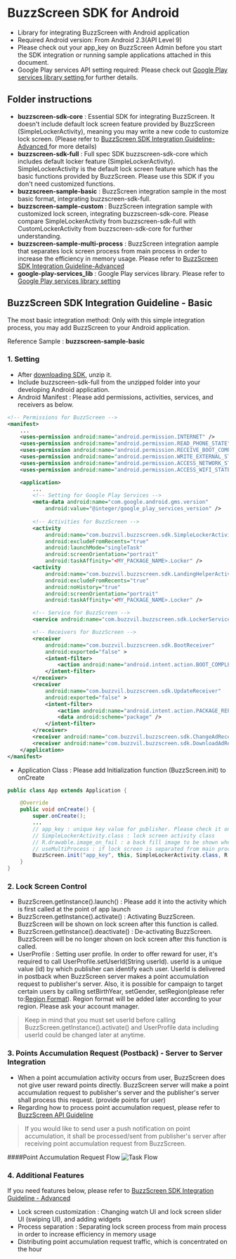 # BuzzScreen SDK for Android
- Library for integrating BuzzScreen with Android application
- Required Android version: From Android 2.3(API Level 9)
- Please check out your app_key on BuzzScreen Admin before you start the SDK integration or running sample applications attached in this document. 
- Google Play services API setting required: Please check out [ Google Play services library setting ](https://developers.google.com/android/guides/setup) for further details.


## Folder instructions
- **buzzscreen-sdk-core** : Essential SDK for integrating BuzzScreen. It doesn't include default lock screen feature provided by BuzzScreen (SimpleLockerActivity), meaning you may write a new code to customize lock screen. (Please refer to [ BuzzScreen SDK Integration Guideline-Advanced ](https://github.com/Buzzvil/buzzscreen-sdk-publisher/blob/master/ADVANCED-USAGE_EN.md) for more details)
- **buzzscreen-sdk-full** : Full spec SDK buzzscreen-sdk-core which includes default locker feature (SimpleLockerActivity). SimpleLockerActivity is the default lock screen feature which has the basic functions provided by BuzzScreen. Please use this SDK if you don't need customized functions.
- **buzzscreen-sample-basic** : BuzzScreen integration sample in the most basic format, integrating buzzscreen-sdk-full.
- **buzzscreen-sample-custom** : BuzzScreen integration sample with customized lock screen, integrating buzzscreen-sdk-core. Please compare SimpleLockerActivity from buzzscreen-sdk-full with CustomLockerActivity from buzzscreen-sdk-core for further understanding.
- **buzzscreen-sample-multi-process** : BuzzScreen integration aample that separates lock screen process from main process in order to increase the efficiency in memory usage. Please refer to [ BuzzScreen SDK Integration Guideline-Advanced ](https://github.com/Buzzvil/buzzscreen-sdk-publisher/blob/master/ADVANCED-USAGE_EN.md)
- **google-play-services_lib** : Google Play services library. Please refer to [ Google Play services library setting ](https://developers.google.com/android/guides/setup)


## BuzzScreen SDK Integration Guideline - Basic
The most basic integration method: Only with this simple integration process, you may add BuzzScreen to your Android application.

Reference Sample : **buzzscreen-sample-basic**

### 1. Setting
- After [downloading SDK](https://github.com/Buzzvil/buzzscreen-sdk-publisher/archive/master.zip), unzip it.
- Include buzzscreen-sdk-full from the unzipped folder into your developing Android application.
- Android Manifest : Please add permissions, activities, services, and receivers as below.

```Xml
<!-- Permissions for BuzzScreen -->
<manifest>
    ...
    <uses-permission android:name="android.permission.INTERNET" />
    <uses-permission android:name="android.permission.READ_PHONE_STATE" />
    <uses-permission android:name="android.permission.RECEIVE_BOOT_COMPLETED" />
    <uses-permission android:name="android.permission.WRITE_EXTERNAL_STORAGE" />
    <uses-permission android:name="android.permission.ACCESS_NETWORK_STATE" />
    <uses-permission android:name="android.permission.ACCESS_WIFI_STATE" />

    <application>
        ...
        <!-- Setting for Google Play Services -->
        <meta-data android:name="com.google.android.gms.version"
    		android:value="@integer/google_play_services_version" />
        
        <!-- Activities for BuzzScreen -->
        <activity
            android:name="com.buzzvil.buzzscreen.sdk.SimpleLockerActivity"
            android:excludeFromRecents="true"
            android:launchMode="singleTask"
            android:screenOrientation="portrait"
            android:taskAffinity="<MY_PACKAGE_NAME>.Locker" />
        <activity
            android:name="com.buzzvil.buzzscreen.sdk.LandingHelperActivity"
            android:excludeFromRecents="true"
            android:noHistory="true"
            android:screenOrientation="portrait"
            android:taskAffinity="<MY_PACKAGE_NAME>.Locker" />

        <!-- Service for BuzzScreen -->
        <service android:name="com.buzzvil.buzzscreen.sdk.LockerService" />

        <!-- Receivers for BuzzScreen -->
        <receiver
            android:name="com.buzzvil.buzzscreen.sdk.BootReceiver"
            android:exported="false" >
            <intent-filter>
                <action android:name="android.intent.action.BOOT_COMPLETED" />
            </intent-filter>
        </receiver>
        <receiver
            android:name="com.buzzvil.buzzscreen.sdk.UpdateReceiver"
            android:exported="false" >
            <intent-filter>
                <action android:name="android.intent.action.PACKAGE_REPLACED" />
                <data android:scheme="package" />
            </intent-filter>
        </receiver>
        <receiver android:name="com.buzzvil.buzzscreen.sdk.ChangeAdReceiver" />
        <receiver android:name="com.buzzvil.buzzscreen.sdk.DownloadAdReceiver" />
    </application>
</manifest>
```

- Application Class : Please add Initialization function (BuzzScreen.init) to onCreate

```Java
public class App extends Application {

    @Override
    public void onCreate() {
        super.onCreate();
        ...
        // app_key : unique key value for publisher. Please check it on the BuzzScreen admin page.
        // SimpleLockerActivity.class : lock screen activity class
        // R.drawable.image_on_fail : a back fill image to be shown when network error occurs or there is no campaign available.
        // useMultiProcess : if lock screen is separated from main process, it's true. if not, it's false.
        BuzzScreen.init("app_key", this, SimpleLockerActivity.class, R.drawable.image_on_fail, false);
    }
}
```

### 2. Lock Screen Control
- BuzzScreen.getInstance().launch() : Please add it into the activity which is first called at the point of app launch
- BuzzScreen.getInstance().activate() : Activating BuzzScreen. BuzzScreen will be shown on lock screen after this function is called.
- BuzzScreen.getInstance().deactivate() : De-activating BuzzScreen. BuzzScreen will be no longer shown on lock screen after this function is called.
- UserProfile : Setting user profile. In order to offer reward for user, it's required to call UserProfile.setUserId(String userId). userId is a unique value (id) by which publisher can identify each user. UserId is delivered in postback when BuzzScreen server makes a point accumulation request to publisher's server. Also, it is possible for campaign to target certain users by calling setBirthYear,  setGender, setRegion(please refer to:[Region Format](https://github.com/Buzzvil/buzzscreen-sdk-publisher/blob/master/REGION-FORMAT.md)). Region format will be added later according to your region. Please ask your account manager.

> Keep in mind that you must set userId before calling BuzzScreen.getInstance().activate() and UserProfile data including userId could be changed later at anytime.

### 3. Points Accumulation Request (Postback) - Server to Server Integration
- When a point accumulation activity occurs from user, BuzzScreen does not give user reward points directly. BuzzScreen server will make a point accumulation request to publisher's server and the publisher's server shall process this request. (provide points for user)
- Regarding how to process point accumulation request, please refer to [ BuzzScreen API Guideline ](https://buzzvilian.atlassian.net/wiki/pages/viewpage.action?pageId=4718597)
> If you would like to send user a push notification on point accumulation, it shall be processed/sent from publisher's server after receiving point accumulation request from BuzzScreen.

####Point Accumulation Request Flow
![Task Flow](https://github.com/Buzzvil/buzzscreen-sdk-publisher/blob/master/postback_flow.jpg)

### 4. Additional Features
If you need features below, please refer to [ BuzzScreen SDK Integration Guideline - Advanced ](https://github.com/Buzzvil/buzzscreen-sdk-publisher/blob/master/ADVANCED-USAGE_EN.md)
- Lock screen customization : Changing watch UI and lock screen slider UI (swiping UI), and adding widgets
- Process separation : Separating lock screen process from main process in order to increase efficiency in memory usage
- Distributing point accumulation request traffic, which is concentrated on the hour
